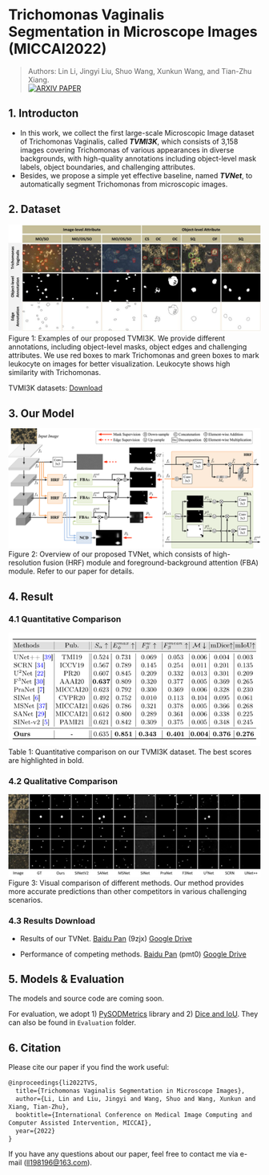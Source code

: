 # Trichomonas Vaginalis Segmentation in Microscope Images (MICCAI2022)
> Authors: Lin Li, Jingyi Liu, Shuo Wang, Xunkun Wang, and Tian-Zhu Xiang.   
> <a href="https://arxiv.org/abs/test" rel="nofollow"><img src="https://camo.githubusercontent.com/4398ed745cccb9198b5590f2d4799518bae17c2dca258419b9413789a2fd01c6/68747470733a2f2f696d672e736869656c64732e696f2f62616467652f41727869762d50617065722d7265643f7374796c653d666c61742d737175617265" alt="ARXIV PAPER" data-canonical-src="https://img.shields.io/badge/Arxiv-Paper-red?style=flat-square" style="max-width: 100%;"></a>


## 1. Introducton

- In this work, we collect the first large-scale Microscopic Image dataset of Trichomonas Vaginalis, called ***TVMI3K***, which consists of 3,158 images covering Trichomonas of various appearances in diverse backgrounds, with high-quality annotations including object-level mask labels, object boundaries, and challenging attributes. 
- Besides, we propose a simple yet effective baseline, named ***TVNet***, to automatically segment Trichomonas from microscopic images. 



## 2. Dataset
![image](https://github.com/CellRecog/cellRecog/blob/main/Images/dataset.jpg)
Figure 1: Examples of our proposed TVMI3K. We provide different annotations, including object-level masks, object edges and challenging attributes. We use red boxes to mark Trichomonas and green boxes to mark leukocyte on images for better visualization. Leukocyte shows high similarity with Trichomonas.

TVMI3K datasets: [Download](https://zenodo.org/record/6545146#.YrcfCexBz7U)



## 3. Our Model

![image](https://github.com/CellRecog/cellRecog/blob/main/Images/tvnet.png) 
Figure 2: Overview of our proposed TVNet, which consists of high-resolution fusion (HRF) module and foreground-background attention (FBA) module. Refer to our paper for details.



## 4. Result

### 4.1 Quantitative Comparison

![image](https://github.com/CellRecog/cellRecog/blob/main/Images/res1.png)    
Table 1: Quantitative comparison on our TVMI3K dataset. The best scores are highlighted in bold.


### 4.2 Qualitative Comparison

![image](https://github.com/CellRecog/cellRecog/blob/main/Images/res.jpg)   
Figure 3: Visual comparison of different methods. Our method provides more accurate predictions than other competitors in various challenging scenarios.


### 4.3 Results Download

* Results of our TVNet. [Baidu Pan](https://pan.baidu.com/s/1oWrH1MpzWCYJcUhxPBSlhQ) (9zjx) [Google Drive](https://drive.google.com/file/d/1ize1Y702v655V2bBHMtiiMS48bl504BJ/view?usp=sharing)

* Performance of competing methods. [Baidu Pan](https://pan.baidu.com/s/166Kag9XHUqFXXzbeuQtv-g) (pmt0) [Google Drive](https://drive.google.com/file/d/1qdBTRtTM10tKDMNwrSizrRF8wM2uyanf/view?usp=sharing)



## 5. Models & Evaluation

The models and source code are coming soon. 

For evaluation, we adopt 1) [PySODMetrics](https://github.com/lartpang/PySODMetrics) library and 2) [Dice and IoU](https://github.com/weijun88/SANet). They can also be found in ```Evaluation``` folder.






## 6. Citation
Please cite our paper if you find the work useful: 

```
@inproceedings{li2022TVS,
  title={Trichomonas Vaginalis Segmentation in Microscope Images},
  author={Li, Lin and Liu, Jingyi and Wang, Shuo and Wang, Xunkun and Xiang, Tian-Zhu},
  booktitle={International Conference on Medical Image Computing and Computer Assisted Intervention, MICCAI},
  year={2022}
}
```
If you have any questions about our paper, feel free to contact me via e-mail (ll198196@163.com).


